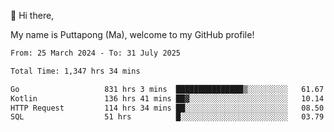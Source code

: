 👋 Hi there,

My name is Puttapong (Ma), welcome to my GitHub profile!

<!--START_SECTION:waka-->

```txt
From: 25 March 2024 - To: 31 July 2025

Total Time: 1,347 hrs 34 mins

Go                   831 hrs 3 mins  ███████████████▒░░░░░░░░░   61.67 %
Kotlin               136 hrs 41 mins ██▓░░░░░░░░░░░░░░░░░░░░░░   10.14 %
HTTP Request         114 hrs 34 mins ██░░░░░░░░░░░░░░░░░░░░░░░   08.50 %
SQL                  51 hrs          █░░░░░░░░░░░░░░░░░░░░░░░░   03.79 %
```

<!--END_SECTION:waka-->
